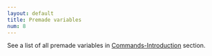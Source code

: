 ```yaml
---
layout: default
title: Premade variables
num: 8
---
```


See a list of all premade variables in [Commands-Introduction](/commands/introduction#premadevariables) section.


